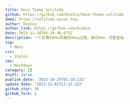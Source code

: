 ```yaml
---
title: Hexo Theme Solitude
github: https://github.com/DuoSco/Hexo-theme-solitude
demo: https://solitude.wzsco.top/
author: DuoSco
author_link: https://github.com/DuoSco
date: 2023-11-30T04:24:40.875Z
description: 一个优雅的Heo风格的Hexo主题，接近Heo，完整度高。
ssg:
  - Hexo
css:
  - Stylus
cms:
  - Markdown
category: []
draft: false
publish_date: '2023-10-25T01:10:13Z'
update_date: '2023-12-01T13:12:32Z'
github_star: 30
github_fork: 3
---
```

